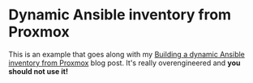 Dynamic Ansible inventory from Proxmox
======================================

This is an example that goes along with my [Building a dynamic Ansible inventory from Proxmox](https://www.ebenoit.info/page-blog-20220807-en.html) blog post. It's really overengineered and **you should not use it!**
